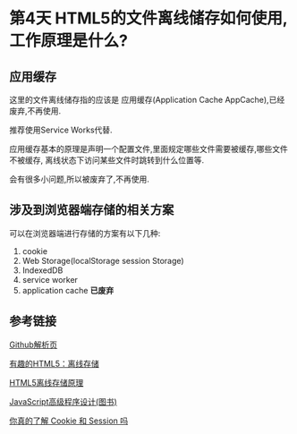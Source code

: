 

# 第4天 HTML5的文件离线储存如何使用,工作原理是什么?

## 应用缓存

这里的文件离线储存指的应该是 应用缓存(Application Cache AppCache),已经废弃,不再使用.

推荐使用Service Works代替.

应用缓存基本的原理是声明一个配置文件,里面规定哪些文件需要被缓存,哪些文件不被缓存,
离线状态下访问某些文件时跳转到什么位置等.

会有很多小问题,所以被废弃了,不再使用.

## 涉及到浏览器端存储的相关方案

可以在浏览器端进行存储的方案有以下几种:

1. cookie
2. Web Storage(localStorage session Storage)
3. IndexedDB
5. service worker
4. application cache **已废弃**

## 参考链接
[Github解析页](https://github.com/haizlin/fe-interview/issues/10)

[有趣的HTML5：离线存储](https://segmentfault.com/a/1190000000732617)

[HTML5离线存储原理](https://segmentfault.com/a/1190000006984353)

[JavaScript高级程序设计(图书)]()

[你真的了解 Cookie 和 Session 吗](https://juejin.cn/post/6844903842773991431)